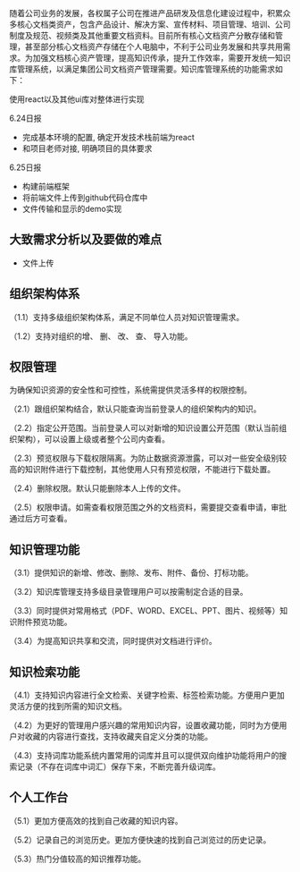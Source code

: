 随着公司业务的发展，各权属子公司在推进产品研发及信息化建设过程中，积累众多核心文档类资产，包含产品设计、解决方案、宣传材料、项目管理、培训、公司制度及规范、视频类及其他重要文档资料。目前所有核心文档资产分散存储和管理，甚至部分核心文档资产存储在个人电脑中，不利于公司业务发展和共享共用需求。为加强文档核心资产管理，提高知识传承，提升工作效率，需要开发统一知识库管理系统，以满足集团公司文档资产管理需要。知识库管理系统的功能需求如下：

使用react以及其他ui库对整体进行实现

6.24日报

* 完成基本环境的配置, 确定开发技术栈前端为react
* 和项目老师对接, 明确项目的具体要求

6.25日报
* 构建前端框架
* 将前端文件上传到github代码仓库中
* 文件传输和显示的demo实现





## 大致需求分析以及要做的难点

* 文件上传

## 组织架构体系
（1.1）支持多级组织架构体系，满足不同单位人员对知识管理需求。

（1.2）支持对组织的增、 删、 改、 查、 导入功能。

## 权限管理
为确保知识资源的安全性和可控性，系统需提供灵活多样的权限控制。

（2.1）跟组织架构结合，默认只能查询当前登录人的组织架构内的知识。

（2.2）指定公开范围。当前登录人可以对新增的知识设置公开范围（默认当前组织架构），可以设置上级或者整个公司内查看。

（2.3）预览权限与下载权限隔离。为防止数据资源泄露，可以对一些安全级别较高的知识附件进行下载控制，其他使用人只有预览权限，不能进行下载处置。

（2.4）删除权限。默认只能删除本人上传的文件。

（2.5）权限申请。如需查看权限范围之外的文档资料，需要提交查看申请，审批通过后方可查看。

## 知识管理功能
（3.1）提供知识的新增、修改、删除、发布、附件、备份、打标功能。

（3.2）知识库管理支持多级目录管理用户可以按需制定合适的目录。

（3.3）同时提供对常用格式（PDF、WORD、EXCEL、PPT、图片、视频等）知识附件预览功能。

（3.4）为提高知识共享和交流，同时提供对文档进行评价。

## 知识检索功能
（4.1）支持知识内容进行全文检索、关键字检索、标签检索功能。方便用户更加灵活方便的找到所需的知识文档。

（4.2）为更好的管理用户感兴趣的常用知识内容，设置收藏功能，同时为方便用户对收藏的内容进行查找，支持收藏夹自定义分类的功能。

（4.3）支持词库功能系统内置常用的词库并且可以提供双向维护功能将用户的搜索记录（不存在词库中词汇）保存下来，不断完善升级词库。

## 个人工作台
（5.1）更加方便高效的找到自己收藏的知识内容。

（5.2）记录自己的浏览历史。更加方便快速的找到自己浏览过的历史记录。

（5.3）热门分值较高的知识推荐功能。